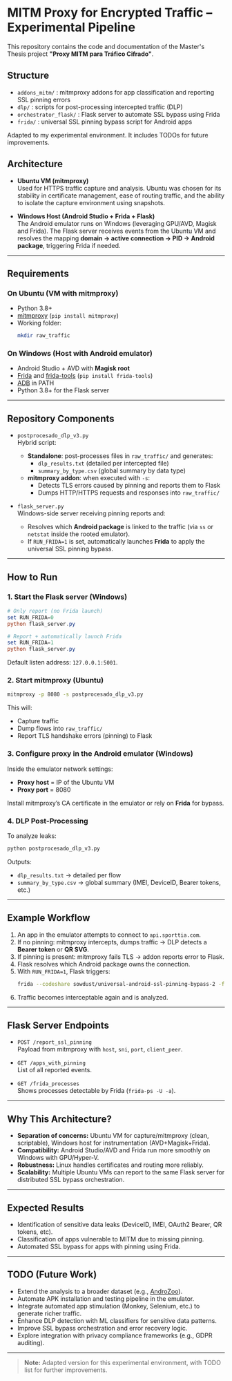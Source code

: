 # MITM Proxy for Encrypted Traffic – Experimental Pipeline

This repository contains the code and documentation of the Master's Thesis project **"Proxy MITM para Tráfico Cifrado"**.

## Structure
- `addons_mitm/` : mitmproxy addons for app classification and reporting SSL pinning errors
- `dlp/` : scripts for post-processing intercepted traffic (DLP)
- `orchestrator_flask/` : Flask server to automate SSL bypass using Frida
- `frida/` : universal SSL pinning bypass script for Android apps

Adapted to my experimental environment. It includes TODOs for future improvements.


## Architecture

- **Ubuntu VM (mitmproxy)**  
  Used for HTTPS traffic capture and analysis. Ubuntu was chosen for its stability in certificate management, ease of routing traffic, and the ability to isolate the capture environment using snapshots.

- **Windows Host (Android Studio + Frida + Flask)**  
  The Android emulator runs on Windows (leveraging GPU/AVD, Magisk and Frida). The Flask server receives events from the Ubuntu VM and resolves the mapping **domain → active connection → PID → Android package**, triggering Frida if needed.

---

## Requirements

### On Ubuntu (VM with mitmproxy)
- Python 3.8+
- [mitmproxy](https://mitmproxy.org/) (`pip install mitmproxy`)
- Working folder:
  ```bash
  mkdir raw_traffic
  ```

### On Windows (Host with Android emulator)
- Android Studio + AVD with **Magisk root**
- [Frida](https://frida.re/) and [frida-tools](https://frida.re/docs/home/) (`pip install frida-tools`)
- [ADB](https://developer.android.com/studio/command-line/adb) in PATH
- Python 3.8+ for the Flask server

---

## Repository Components

- `postprocesado_dlp_v3.py`  
  Hybrid script:
  - **Standalone**: post-processes files in `raw_traffic/` and generates:
    - `dlp_results.txt` (detailed per intercepted file)
    - `summary_by_type.csv` (global summary by data type)
  - **mitmproxy addon**: when executed with `-s`:
    - Detects TLS errors caused by pinning and reports them to Flask
    - Dumps HTTP/HTTPS requests and responses into `raw_traffic/`

- `flask_server.py`  
  Windows-side server receiving pinning reports and:
  - Resolves which **Android package** is linked to the traffic (via `ss` or `netstat` inside the rooted emulator).
  - If `RUN_FRIDA=1` is set, automatically launches **Frida** to apply the universal SSL pinning bypass.

---

## How to Run

### 1. Start the Flask server (Windows)
```powershell
# Only report (no Frida launch)
set RUN_FRIDA=0
python flask_server.py

# Report + automatically launch Frida
set RUN_FRIDA=1
python flask_server.py
```

Default listen address: `127.0.0.1:5001`.

### 2. Start mitmproxy (Ubuntu)
```bash
mitmproxy -p 8080 -s postprocesado_dlp_v3.py
```

This will:
- Capture traffic
- Dump flows into `raw_traffic/`
- Report TLS handshake errors (pinning) to Flask

### 3. Configure proxy in the Android emulator (Windows)
Inside the emulator network settings:
- **Proxy host** = IP of the Ubuntu VM  
- **Proxy port** = 8080  

Install mitmproxy’s CA certificate in the emulator or rely on **Frida** for bypass.

### 4. DLP Post-Processing
To analyze leaks:
```bash
python postprocesado_dlp_v3.py
```

Outputs:
- `dlp_results.txt` → detailed per flow  
- `summary_by_type.csv` → global summary (IMEI, DeviceID, Bearer tokens, etc.)  

---

## Example Workflow

1. An app in the emulator attempts to connect to `api.sporttia.com`.  
2. If no pinning: mitmproxy intercepts, dumps traffic → DLP detects a **Bearer token** or **QR SVG**.  
3. If pinning is present: mitmproxy fails TLS → addon reports error to Flask.  
4. Flask resolves which Android package owns the connection.  
5. With `RUN_FRIDA=1`, Flask triggers:
   ```bash
   frida --codeshare sowdust/universal-android-ssl-pinning-bypass-2 -f <PACKAGE> -U
   ```
6. Traffic becomes interceptable again and is analyzed.

---

## Flask Server Endpoints

- `POST /report_ssl_pinning`  
  Payload from mitmproxy with `host`, `sni`, `port`, `client_peer`.

- `GET /apps_with_pinning`  
  List of all reported events.

- `GET /frida_processes`  
  Shows processes detectable by Frida (`frida-ps -U -a`).

---

## Why This Architecture?

- **Separation of concerns:** Ubuntu VM for capture/mitmproxy (clean, scriptable), Windows host for instrumentation (AVD+Magisk+Frida).  
- **Compatibility:** Android Studio/AVD and Frida run more smoothly on Windows with GPU/Hyper-V.  
- **Robustness:** Linux handles certificates and routing more reliably.  
- **Scalability:** Multiple Ubuntu VMs can report to the same Flask server for distributed SSL bypass orchestration.

---

## Expected Results

- Identification of sensitive data leaks (DeviceID, IMEI, OAuth2 Bearer, QR tokens, etc).  
- Classification of apps vulnerable to MITM due to missing pinning.  
- Automated SSL bypass for apps with pinning using Frida.

---

## TODO (Future Work)

- Extend the analysis to a broader dataset (e.g., [AndroZoo](https://androzoo.uni.lu/)).  
- Automate APK installation and testing pipeline in the emulator.  
- Integrate automated app stimulation (Monkey, Selenium, etc.) to generate richer traffic.  
- Enhance DLP detection with ML classifiers for sensitive data patterns.  
- Improve SSL bypass orchestration and error recovery logic.  
- Explore integration with privacy compliance frameworks (e.g., GDPR auditing).

---

> **Note:** Adapted version for this experimental environment, with TODO list for further improvements.
